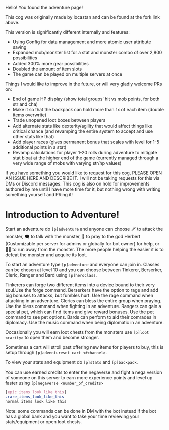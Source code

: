 Hello! You found the adventure page!

This cog was originally made by locastan and can be found at the fork link above.


This version is significantly different internally and features:

* Using Config for data management and more atomic user attribute saving
* Expanded mob/monster list for a stat and monster combo of over 2,800 possibilities
* Added 300% more gear possibilities
* Doubled the amount of item slots
* The game can be played on multiple servers at once


Things I would like to improve in the future, or will very gladly welcome PRs on:

* End of game HP display (show total groups’ hit vs mob points, for both str and cha)
* Make it so that the backpack can hold more than 1x of each item (double items overwrite)
* Trade unopened loot boxes between players
* Add alternate stats like dexterity/agility that would affect things like critical chance (and revamping the entire system to accept and use other stats like that)
* Add player races (gives permanent bonus that scales with level for 1-5 additional points in a stat)
* Revamp calculations for player 1-20 rolls during adventure to mitigate stat bloat at the higher end of the game (currently managed through a very wide range of mobs with varying str/hp values)

If you have something you would like to request for this cog, PLEASE OPEN AN ISSUE HERE AND DESCRIBE IT. I will not be taking requests for this via DMs or Discord messages. This cog is also on hold for improvements authored by me until I have more time for it, but nothing wrong with writing something yourself and PRing it!

# Introduction to Adventure! 

Start an adventure do `[p]adventure` and anyone can choose 🗡 to attack the monster, 🗨 to talk with the monster, 🛐 to pray to the god Herbert (Customizable per server for admins or globally for bot owner) for help, or 🏃‍♀️ to run away from the monster. The more people helping the easier it is to defeat the monster and acquire its loot.

To start an adventure type `[p]adventure` and everyone can join in.
Classes can be chosen at level 10 and you can choose between Tinkerer, Berserker, Cleric, Ranger and Bard using `[p]heroclass`. 

Tinkerers can forge two different items into a device bound to their very soul.Use the forge command.
Berserkers have the option to rage and add big bonuses to attacks, but fumbles hurt. Use the rage command when attacking in an adventure.
Clerics can bless the entire group when praying. Use the bless command when fighting in an adventure.
Rangers can gain a special pet, which can find items and give reward bonuses. Use the pet command to see pet options.
Bards can perform to aid their comrades in diplomacy. Use the music command when being diplomatic in an adventure.

Occasionally you will earn loot chests from the monsters use `[p]loot <rarity>` to open them and become stronger. 

Sometimes a cart will stroll past offering new items for players to buy, this is setup through `[p]adventureset cart <#channel>`.

To view your stats and equipment do `[p]stats` and `[p]backpack`.

You can use earned credits to enter the negaverse and fight a nega version of someone on this server to earn more experience points and level up faster using `[p]negaverse <number_of_credits>`

```css
[epic items look like this]
.rare_items_look_like_this
normal items look like this
```

Note: some commands can be done in DM with the bot instead if the bot has a global bank and you want to take your time reviewing your stats/equipment or open loot chests.
